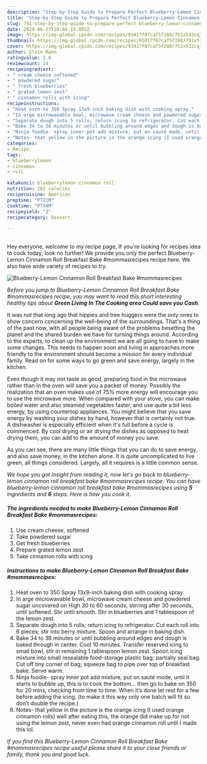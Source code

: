 ```yaml
---
description: "Step-by-Step Guide to Prepare Perfect Blueberry-Lemon Cinnamon Roll Breakfast Bake #mommasrecipes"
title: "Step-by-Step Guide to Prepare Perfect Blueberry-Lemon Cinnamon Roll Breakfast Bake #mommasrecipes"
slug: 791-step-by-step-guide-to-prepare-perfect-blueberry-lemon-cinnamon-roll-breakfast-bake-mommasrecipes
date: 2020-06-27T20:04:19.881Z
image: https://img-global.cpcdn.com/recipes/93417f07caf5f288/751x532cq70/blueberry-lemon-cinnamon-roll-breakfast-bake-mommasrecipes-recipe-main-photo.jpg
thumbnail: https://img-global.cpcdn.com/recipes/93417f07caf5f288/751x532cq70/blueberry-lemon-cinnamon-roll-breakfast-bake-mommasrecipes-recipe-main-photo.jpg
cover: https://img-global.cpcdn.com/recipes/93417f07caf5f288/751x532cq70/blueberry-lemon-cinnamon-roll-breakfast-bake-mommasrecipes-recipe-main-photo.jpg
author: Elsie Mann
ratingvalue: 3.6
reviewcount: 14
recipeingredient:
- " cream cheese softened"
- " powdered sugar"
- " fresh blueberries"
- " grated lemon zest"
- " cinnamon rolls with icing"
recipeinstructions:
- "Heat oven to 350 Spray 13x9-inch baking dish with cooking spray."
- "In arge microwavable bowl, microwave cream cheese and powdered sugar uncovered on High 30 to 60 seconds, stirring after 30 seconds, until softened. Stir until smooth. Stir in blueberries and 1 tablespoon of the lemon zest."
- "Separate dough into 5 rolls; return icing to refrigerator. Cut each roll into 6 pieces; stir into berry mixture. Spoon and arrange in baking dish."
- "Bake 34 to 38 minutes or until bubbling around edges and dough is baked through in center. Cool 10 minutes. Transfer reserved icing to small bowl, stir in remaining 1 tablespoon lemon zest. Spoon icing mixture into small resealable food-storage plastic bag; partially seal bag. Cut off tiny corner of bag; squeeze bag to pipe over top of breakfast bake. Serve warm."
- "Ninja foodie- spray inner pot add mixture, put on sauté mode, until it starts to bubble up, this is to cook the bottom... then go to bake on 350 for 20 mins, checking from time to time. When it’s done let rest for a few before adding the icing. (to make it this way only one batch will fit so don’t double the recipe.)"
- "Notes- that yellow in the picture is the orange icing (I used orange cinnamon rolls) well after eating this, the orange did make up for not using the lemon zest, never even had orange cinnamon roll until I made this lol."
categories:
- Recipe
tags:
- blueberrylemon
- cinnamon
- roll

katakunci: blueberrylemon cinnamon roll 
nutrition: 262 calories
recipecuisine: American
preptime: "PT21M"
cooktime: "PT34M"
recipeyield: "2"
recipecategory: Dessert

---
```

<br>
Hey everyone, welcome to my recipe page, If you're looking for recipes idea to cook today, look no further! We provide you only the perfect Blueberry-Lemon Cinnamon Roll Breakfast Bake #mommasrecipes recipe here. We also have wide variety of recipes to try.
<br>


![Blueberry-Lemon Cinnamon Roll Breakfast Bake #mommasrecipes](https://img-global.cpcdn.com/recipes/93417f07caf5f288/751x532cq70/blueberry-lemon-cinnamon-roll-breakfast-bake-mommasrecipes-recipe-main-photo.jpg)

<i>Before you jump to Blueberry-Lemon Cinnamon Roll Breakfast Bake #mommasrecipes recipe, you may want to read this short interesting healthy tips about 
<strong>Green Living In The Cooking area Could save you Cash</strong>.</i>
</br>

It was not that long ago that hippies and tree huggers were the only ones to show concern concerning the well-being of the surroundings. That's a thing of the past now, with all people being aware of the problems besetting the planet and the shared burden we have for turning things around. According to the experts, to clean up the environment we are all going to have to make some changes. This needs to happen soon and living in approaches more friendly to the environment should become a mission for every individual family. Read on for some ways to go green and save energy, largely in the kitchen.

Even though it may not taste as good, preparing food in the microwave rather than in the oven will save you a packet of money. Possibly the realization that an oven makes use of 75% more energy will encourage you to use the microwave more. When compared with your stove, you can make boiled water and also steamed vegetables faster, and use quite a bit less energy, by using countertop appliances. You might believe that you save energy by washing your dishes by hand, however that is certainly not true. A dishwasher is especially efficient when it's full before a cycle is commenced. By cool drying or air drying the dishes as opposed to heat drying them, you can add to the amount of money you save.

As you can see, there are many little things that you can do to save energy, and also save money, in the kitchen alone. It is quite uncomplicated to live green, all things considered. Largely, all it requires is a little common sense.


<i>We hope you got insight from reading it, now let's go back to blueberry-lemon cinnamon roll breakfast bake #mommasrecipes recipe. You can have blueberry-lemon cinnamon roll breakfast bake #mommasrecipes using <strong>5</strong> ingredients and <strong>6</strong> steps. Here is how you cook it.
</i>

##### The ingredients needed to make Blueberry-Lemon Cinnamon Roll Breakfast Bake #mommasrecipes:

1. Use  cream cheese, softened
1. Take  powdered sugar
1. Get  fresh blueberries
1. Prepare  grated lemon zest
1. Take  cinnamon rolls with icing


##### Instructions to make Blueberry-Lemon Cinnamon Roll Breakfast Bake #mommasrecipes:

1. Heat oven to 350 Spray 13x9-inch baking dish with cooking spray.
1. In arge microwavable bowl, microwave cream cheese and powdered sugar uncovered on High 30 to 60 seconds, stirring after 30 seconds, until softened. Stir until smooth. Stir in blueberries and 1 tablespoon of the lemon zest.
1. Separate dough into 5 rolls; return icing to refrigerator. Cut each roll into 6 pieces; stir into berry mixture. Spoon and arrange in baking dish.
1. Bake 34 to 38 minutes or until bubbling around edges and dough is baked through in center. Cool 10 minutes. Transfer reserved icing to small bowl, stir in remaining 1 tablespoon lemon zest. Spoon icing mixture into small resealable food-storage plastic bag; partially seal bag. Cut off tiny corner of bag; squeeze bag to pipe over top of breakfast bake. Serve warm.
1. Ninja foodie- spray inner pot add mixture, put on sauté mode, until it starts to bubble up, this is to cook the bottom... then go to bake on 350 for 20 mins, checking from time to time. When it’s done let rest for a few before adding the icing. (to make it this way only one batch will fit so don’t double the recipe.)
1. Notes- that yellow in the picture is the orange icing (I used orange cinnamon rolls) well after eating this, the orange did make up for not using the lemon zest, never even had orange cinnamon roll until I made this lol.


<i>If you find this Blueberry-Lemon Cinnamon Roll Breakfast Bake #mommasrecipes recipe useful please share it to your close friends or family, thank you and good luck.</i>
